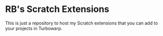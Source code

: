 # RB's Scratch Extensions
This is just a repository to host my Scratch extensions that you can add to your projects in Turbowarp.
